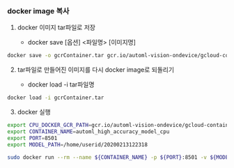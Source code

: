 ### docker image 복사

1. docker 이미지 tar파일로 저장

	- docker save [옵션] <파일명> [이미지명]
```bash
docker save -o gcrContainer.tar gcr.io/automl-vision-ondevice/gcloud-container-1.12.0:latest
```

2. tar파일로 만들어진 이미지를 다시 docker image로 되돌리기
	
	- docker load -i tar파일명
	
```bash
docker load -i gcrContainer.tar
```
3. docker 실행

```bash
export CPU_DOCKER_GCR_PATH=gcr.io/automl-vision-ondevice/gcloud-container-1.12.0
export CONTAINER_NAME=automl_high_accuracy_model_cpu
export PORT=8501
export MODEL_PATH=/home/userid/20200213122318

sudo docker run --rm --name ${CONTAINER_NAME} -p ${PORT}:8501 -v ${MODEL_PATH}:/tmp/mounted_model/0001 -t ${CPU_DOCKER_GCR_PATH}
```
